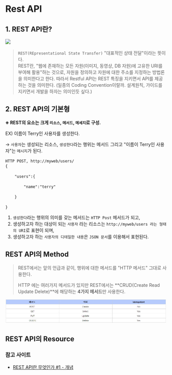# Rest API

## 1. REST API란?

![](https://img1.daumcdn.net/thumb/R1920x0/?fname=http%3A%2F%2Fcfile10.uf.tistory.com%2Fimage%2F994F15335A02A6F20F898F)

> `REST(REpresentational State Transfer)` "대표적인 상태 전달"이라는 뜻이다.  
> REST란, "웹에 존재하는 모든 자원(이미지, 동영상, DB 자원)에 고유한 URI를 부여해 활용"하는 것으로, 자원을 정의하고 자원에 대한 주소를 지정하는 방법론을 의미한다고 한다. 따라서 Restful API는 REST 특징을 지키면서 API를 제공하는 것을 의미한다. (일종의 Coding Convention이랄까. 설계원칙, 가이드를 지키면서 개발을 하자는 의미인듯 싶다.)

## 2. REST API의 기본형

**※ REST의 요소는 크게 `리소스`, `메서드`, `메세지`로 구성.**

EX) 이름이 Terry인 사용자를 생성한다.  

→ `사용자`는 생성되는 리소스, `생성한다`라는 행위는 메서드 그리고 "이름이 Terry인 사용자"는 `메시지`가 된다.

```
HTTP POST, http://myweb/users/
{

    "users":{

        "name":"terry"

    }

}
```

1. `생성한다`라는 행위의 의미를 갖는 메서드는 `HTTP Post` 메서드가 되고, 
2. 생성하고자 하는 대상이 되는 `사용자` 라는 리소스는 `http://myweb/users 라는 형태의 URI`로 표현이 되며, 
3. 생성하고자 하는 `사용자의 디테일한 내용`은 `JSON 문서`를 이용해서 표현된다.

## REST API의 Method

> REST에서는 앞의 언급과 같이, 행위에 대한 메서드를 "HTTP 메서드" 그대로 사용한다.
> 
> HTTP 에는 여러가지 메서드가 있지만 REST에서는 **CRUD(Create Read Update Delete)**에 해당하는 **4가지 메서드**만 사용한다.

![](../사진자료/rest_api_metohd_table.JPG)

## REST API의 Resource



### 참고 사이트

- [REST API란 무엇인가 #1 - 개념](https://joonyon.tistory.com/13)